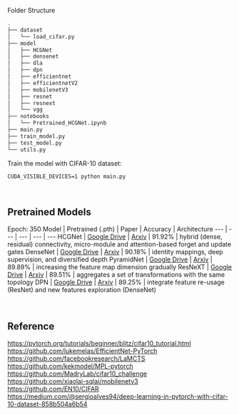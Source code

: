 Folder Structure
```bash
.
├── dataset
│   └── load_cifar.py
├── model
│   ├── HCGNet
│   ├── densenet
│   ├── dla
│   ├── dpn
│   ├── efficientnet
│   ├── efficientnetV2
│   ├── mobilenetV3
│   ├── resnet
│   ├── resnext
│   └── vgg
├── notebooks
│   └── Pretrained_HCGNet.ipynb
├── main.py
├── train_model.py
├── test_model.py             
└── utils.py            
```

Train the model with CIFAR-10 dataset:
```
CUDA_VISIBLE_DEVICES=1 python main.py
```

</br>

## Pretrained Models
Epoch: 350
Model | Pretrained (.pth) | Paper | Accuracy | Architecture
--- | --- | --- | --- | ---
HCGNet | [Google Drive](https://drive.google.com/file/d/11SvHuhBjHElmlp80dIJn0AokisiewLNd/view?usp=sharing) | [Arxiv](https://arxiv.org/pdf/1908.09699.pdf) | 91.92% | hybrid (dense, residual) connectivity, micro-module and attention-based forget and update gates
DenseNet | [Google Drive](https://drive.google.com/file/d/14-y22orjDvQJBPm6vYiMnDP3FLYYzAcH/view?usp=sharing) | [Arxiv](https://arxiv.org/pdf/1608.06993.pdf) | 90.18% | identity mappings, deep supervision, and diversified depth
PyramidNet | [Google Drive](https://drive.google.com/file/d/1Ln7e7n6KIN8xYTBPHR43H_Uh07AEt7LC/view?usp=sharing) | [Arxiv](https://arxiv.org/pdf/1610.02915.pdf) | 89.89% | increasing the feature map dimension gradually
ResNeXT | [Google Drive](https://drive.google.com/file/d/1HAS2WeF1i8IwaiRMFA_xFBqmi6fAlip4/view?usp=sharing) | [Arxiv](https://arxiv.org/pdf/1611.05431.pdf) | 89.51% | aggregates a set of transformations with the same topology
DPN | [Google Drive](https://drive.google.com/file/d/1W6EZ-caNd9N6m7eIRzl-cx5N2RUDUh14/view?usp=sharing) | [Arxiv](https://arxiv.org/pdf/1707.01629.pdf) | 89.25% | integrate feature re-usage (ResNet) and new features exploration (DenseNet)

</br>

## Reference
https://pytorch.org/tutorials/beginner/blitz/cifar10_tutorial.html</br>
https://github.com/lukemelas/EfficientNet-PyTorch</br>
https://github.com/facebookresearch/LaMCTS</br>
https://github.com/kekmodel/MPL-pytorch</br>
https://github.com/MadryLab/cifar10_challenge</br>
https://github.com/xiaolai-sqlai/mobilenetv3</br>
https://github.com/EN10/CIFAR</br>
https://medium.com/@sergioalves94/deep-learning-in-pytorch-with-cifar-10-dataset-858b504a6b54</br>

